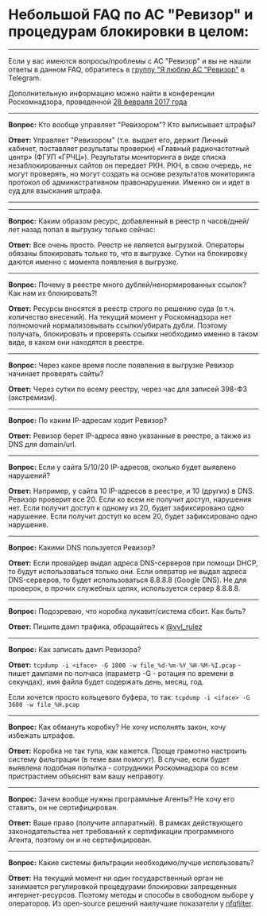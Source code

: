 # Небольшой FAQ по АС "Ревизор" и процедурам блокировки в целом:
***
Если у вас имеются вопросы/проблемы с АС "Ревизор" и вы не нашли ответы в данном FAQ, обратитесь в [группу "Я люблю АС "Ревизор"](https://t.me/i_love_auditor) в Telegram.

Дополнительную информацию можно найти в конференции Роскомнадзора, проведенной [28 февраля 2017 года](http://www.rkn.gov.ru/press/conference/conf19.htm)
***
**Вопрос:** Кто вообще управляет "Ревизором"? Кто выписывает штрафы?

**Ответ:** Управляет "Ревизором" (т.е. выдает его, держит Личный кабинет, поставляет результаты проверки) «Главный радиочастотный центр» (ФГУП «ГРЧЦ»). Результаты мониторинга в виде списка незаблокированных сайтов он передает РКН. РКН, в свою очередь, не могут проверять, но могут создать на основе результатов мониторинга протокол об административном правонарушении. Именно он и идет в суд для взыскания штрафа.
***

***
**Вопрос:** Каким образом ресурс, добавленный в реестр n часов/дней/лет назад попал в выгрузку только сейчас:

**Ответ:** Все очень просто. Реестр не является выгрузкой. Операторы обязаны блокировать только то, что в выгрузке. Сутки на блокировку даются именно с момента появления в выгрузке.
***
**Вопрос:** Почему в реестре много дублей/ненормированных ссылок? Как нам их блокировать?!

**Ответ:** Ресурсы вносятся в реестр строго по решению суда (в т.ч. количество внесений). На текущий момент у Роскомнадзора нет полномочий нормализовывать ссылки/убирать дубли. Поэтому получать, блокировать и проверять ссылки необходимо именно в таком виде, в каком они находятся в реестре.
***
**Вопрос:** Через какое время после появления в выгрузке Ревизор начинает проверять сайты?

**Ответ:** Через сутки по всему реестру, через час для записей 398-ФЗ (экстремизм).
***
**Вопрос:** По каким IP-адресам ходит Ревизор?

**Ответ:** Ревизор берет IP-адреса явно указанные в реестре, а также из DNS для domain/url.
***
**Вопрос:** Если у сайта 5/10/20 IP-адресов, сколько будет выявлено нарушений?

**Ответ:** Например, у сайта 10 IP-адресов в реестре, и 10 (других) в DNS. Ревизор проверит все 20. Если ко всем не получит доступ, нарушения нет. Если получит доступ к одному из 20, будет зафиксировано одно нарушение. Если получит доступ ко всем 20, будет зафиксировано одно нарушение.
***
**Вопрос:** Какими DNS пользуется Ревизор?

**Ответ:** Если провайдер выдал адреса DNS-серверов при помощи DHCP, то будут использоваться только они. Если оператор не выдал адреса DNS-серверов, то будет использоваться 8.8.8.8 (Google DNS). Не для проверок, в прочих служебных целях, используется сервер 8.8.8.8.
***
**Вопрос:** Подозреваю, что коробка лукавит/система сбоит. Как быть?

**Ответ:** Пишите дамп трафика, обращайтесь к [@vvl_rulez](https://t.me/vvl_rulez)
***
**Вопрос:** Как записать дамп Ревизора?

**Ответ:** ```tcpdump -i <iface> -G 1800 -w file_%d-%m-%Y_%H-%M-%I.pcap``` - пишет дампами по полчаса (параметр -G - ротация по времени в секундах), имя файла будет содержать день, месяц, год.

Если хочется просто кольцевого буфера, то так:
```tcpdump -i <iface> -G 3600 -w file_%H.pcap```

***
**Вопрос:** Как обмануть коробку? Не хочу исполнять закон, хочу избежать штрафов.

**Ответ:** Коробка не так тупа, как кажется. Проще грамотно настроить систему фильтрации (в теме вам помогут). В случае, если будет выявлена подобная попытка - сотрудники Роскомнадзора со всем пристрастием объяснят вам вашу неправоту.
***
**Вопрос:** Зачем вообще нужны программные Агенты? Не хочу его ставить, он не сертифицирован.

**Ответ:** Ваше право (получите аппаратный). В рамках действующего законодательства нет требований к сертификации программного Агента, поэтому он и не сертифицирован.
***
**Вопрос:** Какие системы фильтрации необходимо/лучше использовать?

**Ответ:** На текущий момент ни один государственный орган не занимается регулировкой процедурами блокировки запрещенных интернет-ресурсов. Поэтому методы и способы в свободном выборе у операторов. Из open-source решений наилучшие показатели у [nfqfilter](https://github.com/ircop/nfq_filter).

